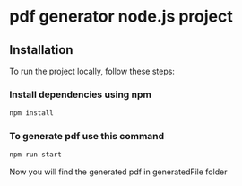 # pdf generator node.js project

## Installation

To run the project locally, follow these steps:

### Install dependencies using npm

```bash
npm install
```

### To generate pdf use this command

```bash
npm run start
```
Now you will find the generated pdf in generatedFile folder
